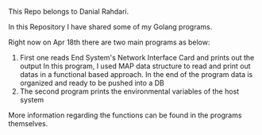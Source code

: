 This Repo belongs to Danial Rahdari.

In this Repository I have shared some of my Golang programs.

Right now on Apr 18th there are two main programs as below:
  
  1) First one reads End System's Network Interface Card and prints out the output
     In this program, I used MAP data structure to read and print out datas in a functional based approach. In the end of the program data is organized and      ready to be pushed into a DB
  2) The second program prints the environmental variables of the host system

More information regarding the functions can be found in the programs themselves.
